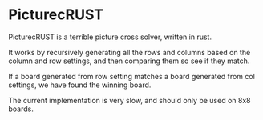 # PicturecRUST

PicturecRUST is a terrible picture cross solver, written in rust.

It works by recursively generating all the rows and columns based on the column and row settings,
and then comparing them so see if they match.

If a board generated from row setting matches a board generated from col settings, we have found
the winning board.

The current implementation is very slow, and should only be used on 8x8 boards.

